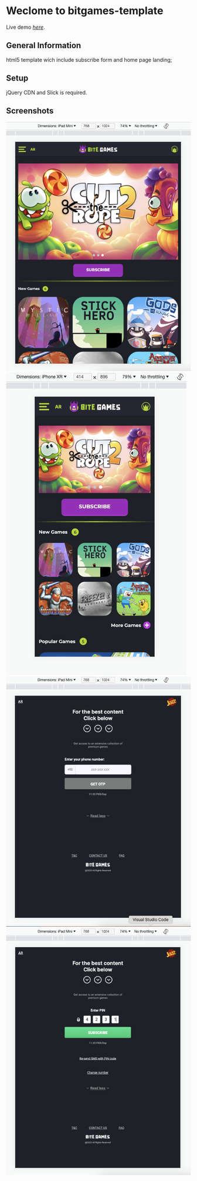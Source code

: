 # Weclome to bitgames-template
Live demo [_here_]([https://devbitegames-native.netlify.app/]).

## General Information
html5 template wich include subscribe form and home page landing;

## Setup
 jQuery CDN and Slick is required.
 
 
## Screenshots
![Example screenshot](./screenshot_1.png)
![Example screenshot](./screenshot_2.png)
![Example screenshot](./screenshot_3.png)
![Example screenshot](./screenshot_4.png)
